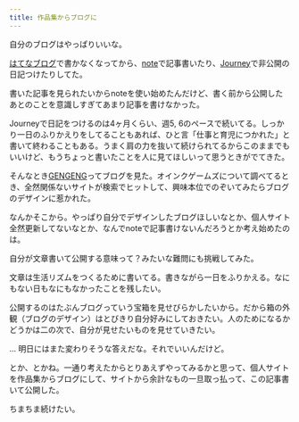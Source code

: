 ```yaml
---
title: 作品集からブログに
---
```


<p>自分のブログはやっぱりいいな。</p>
<p><a href="https://namikuguri.hatenablog.com/">はてなブログ</a>で書かなくなってから、<a href="https://note.com/namikuguri">note</a>で記事書いたり、<a href="https://journey.cloud/">Journey</a>で非公開の日記つけたりしてた。</p>
<p>書いた記事を見られたいからnoteを使い始めたんだけど、書く前から公開したあとのことを意識しすぎてあまり記事を書けなかった。</p>
<p>Journeyで日記をつけるのは4ヶ月くらい、週5, 6のペースで続いてる。しっかり一日のふりかえりをしてることもあれば、ひと言「仕事と育児につかれた」と書いて終わることもある。うまく肩の力を抜いて続けられてるからこのままでもいいけど、もうちょっと書いたことを人に見てほしいって思うときがでてきた。</p>
<p>そんなとき<a href="https://gengeng.net/">GENGENG</a>ってブログを見た。オインクゲームズについて調べてるとき、全然関係ないサイトが検索でヒットして、興味本位でのぞいてみたらブログのデザインに惹かれた。</p>
<p>なんかそこから。やっぱり自分でデザインしたブログほしいなとか、個人サイト全然更新してないなとか、なんでnoteで記事書けないんだろうとか考え始めたのは。</p>
<p>自分が文章書いて公開する意味って？みたいな難問にも挑戦してみた。</p>
<p>文章は生活リズムをつくるために書いてる。書きながら一日をふりかえる。なにもない日もなにもなかったことを残したい。</p>
<p>公開するのはたぶんブログっていう宝箱を見せびらかしたいから。だから箱の外観（ブログのデザイン）はとびきり自分好みにしておきたい。人のためになるかどうかは二の次で、自分が見せたいものを見せていきたい。</p>
<p>... 明日にはまた変わりそうな答えだな。それでいいんだけど。</p>
<p>とか、とかね。一通り考えたからとりあえずやってみるかと思って、個人サイトを作品集からブログにして、サイトから余計なもの一旦取っ払って、この記事書いて公開した。</p>
<p>ちまちま続けたい。</p>

